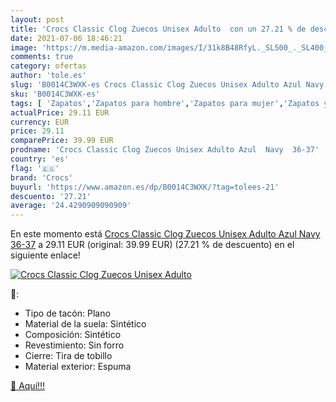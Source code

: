```yaml
---
layout: post
title: 'Crocs Classic Clog Zuecos Unisex Adulto  con un 27.21 % de descuento'
date: 2021-07-06 18:46:21
image: 'https://m.media-amazon.com/images/I/31k8B48RfyL._SL500_._SL400_.jpg'
comments: true
category: ofertas
author: 'tole.es'
slug: 'B0014C3WXK-es Crocs Classic Clog Zuecos Unisex Adulto Azul Navy 36-37'
sku: 'B0014C3WXK-es'
tags: [ 'Zapatos','Zapatos para hombre','Zapatos para mujer','Zapatos y complementos','Zuecos y mules de mujer','Zuecos y mules para hombre','crocs','zuecos', ]
actualPrice: 29.11 EUR
currency: EUR
price: 29.11
comparePrice: 39.99 EUR
prodname: 'Crocs Classic Clog Zuecos Unisex Adulto Azul  Navy  36-37'
country: 'es'
flag: '🇪🇸'
brand: 'Crocs'
buyurl: 'https://www.amazon.es/dp/B0014C3WXK/?tag=tolees-21'
descuento: '27.21'
average: '24.4290909090909'
---
```


En este momento está [Crocs Classic Clog Zuecos Unisex Adulto Azul  Navy  36-37](https://www.amazon.es/dp/B0014C3WXK/?tag=tolees-21) a 29.11 EUR (original: 39.99 EUR) (27.21 %  de descuento) en el siguiente enlace!

[![Crocs Classic Clog Zuecos Unisex Adulto ](https://m.media-amazon.com/images/I/31k8B48RfyL._SL500_._SL400_.jpg)](https://www.amazon.es/dp/B0014C3WXK/?tag=tolees-21)

🔎:

- Tipo de tacón: Plano
- Material de la suela: Sintético
- Composición: Sintético
- Revestimiento: Sin forro
- Cierre: Tira de tobillo
- Material exterior: Espuma

[🛒 Aquí!!!](https://www.amazon.es/dp/B0014C3WXK/?tag=tolees-21)
